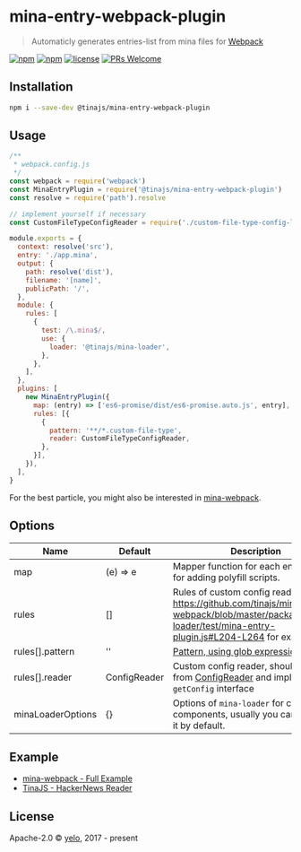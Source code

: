 # mina-entry-webpack-plugin

> Automaticly generates entries-list from mina files for [Webpack](https://webpack.js.org/)

[![npm](https://img.shields.io/npm/v/@tinajs/mina-entry-webpack-plugin.svg?style=flat-square)](https://www.npmjs.com/package/@tinajs/mina-entry-webpack-plugin)
[![npm](https://img.shields.io/npm/dw/@tinajs/mina-entry-webpack-plugin.svg?style=flat-square)](https://www.npmjs.com/package/@tinajs/mina-entry-webpack-plugin)
[![license](https://img.shields.io/npm/l/@tinajs/mina-entry-webpack-plugin.svg?style=flat-square)](./LICENSE)
[![PRs Welcome](https://img.shields.io/badge/PRs-welcome-brightgreen.svg?style=flat-square)](http://makeapullrequest.com)

## Installation

```bash
npm i --save-dev @tinajs/mina-entry-webpack-plugin
```

## Usage

```javascript
/**
 * webpack.config.js
 */
const webpack = require('webpack')
const MinaEntryPlugin = require('@tinajs/mina-entry-webpack-plugin')
const resolve = require('path').resolve

// implement yourself if necessary
const CustomFileTypeConfigReader = require('./custom-file-type-config-loader')

module.exports = {
  context: resolve('src'),
  entry: './app.mina',
  output: {
    path: resolve('dist'),
    filename: '[name]',
    publicPath: '/',
  },
  module: {
    rules: [
      {
        test: /\.mina$/,
        use: {
          loader: '@tinajs/mina-loader',
        },
      },
    ],
  },
  plugins: [
    new MinaEntryPlugin({
      map: (entry) => ['es6-promise/dist/es6-promise.auto.js', entry],
      rules: [{
        {
          pattern: '**/*.custom-file-type',
          reader: CustomFileTypeConfigReader,
        },
      }],
    }),
  ],
}
```

For the best particle, you might also be interested in [mina-webpack](https://github.com/tinajs/mina-webpack/).

## Options

| Name              | Default      | Description                                                                                                                                                  |
| ----------------- | ------------ | ------------------------------------------------------------------------------------------------------------------------------------------------------------ |
| map               | (e) => e     | Mapper function for each entry. Useful for adding polyfill scripts.                                                                                          |
| rules             | []           | Rules of custom config readers. See https://github.com/tinajs/mina-webpack/blob/master/packages/mina-loader/test/mina-entry-plugin.js#L204-L264 for examples |
| rules[].pattern   | ''           | [Pattern, using glob expressions](https://www.npmjs.com/package/minimatch)                                                                                   |
| rules[].reader    | ConfigReader | Custom config reader, should inherit from [ConfigReader](./lib/interfaces/config-reader.js) and implement its `getConfig` interface                          |
| minaLoaderOptions | {}           | Options of `mina-loader` for classical components, usually you can just leave it by default.                                                                 |

## Example

- [mina-webpack - Full Example](https://github.com/tinajs/mina-webpack/tree/master/example)
- [TinaJS - HackerNews Reader](https://github.com/tinajs/tina-hackernews)

## License

Apache-2.0 &copy; [yelo](https://github.com/imyelo), 2017 - present
